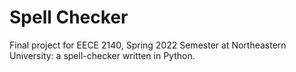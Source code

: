 # Spell Checker
Final project for EECE 2140, Spring 2022 Semester at Northeastern University: a spell-checker written in Python.

